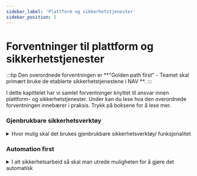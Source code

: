 ```yaml
---
sidebar_label: 'Plattform og sikkerhetstjenester'
sidebar_position: 5
---
```


# Forventninger til plattform og sikkerhetstjenester



:::tip
Den overordnede forventningen er **"Golden path first" - Teamet skal primært bruke de etablerte sikkerhetstjenestene i NAV **. 
:::

I dette kapittelet har vi samlet forventninger knyttet til ansvar innen plattform- og sikkerhetstjenester. Under kan du lese hva den overordnede forventningen innebærer i praksis. Trykk på boksene for å lese mer. 

### Gjenbrukbare sikkerhetsverktøy
<details>
  <summary>Hvor mulig skal det brukes gjenbrukbare sikkerhetsverktøy/ funksjonalitet </summary>
</details>


### Automation first
<details>
  <summary>I alt sikkerhetsarbeid så skal man utrede muligheten for å gjøre det automatisk</summary>
</details>

